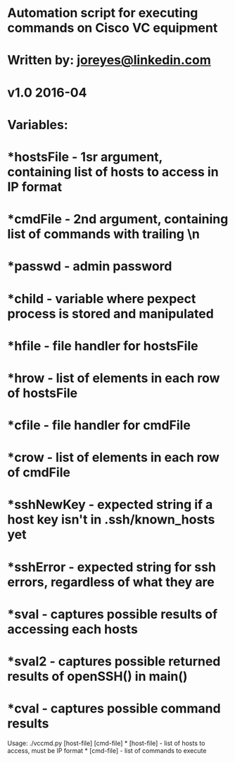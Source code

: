 # Automation script for executing commands on Cisco VC equipment
#
# Written by: joreyes@linkedin.com
# v1.0 2016-04
#
# Variables:
#  *hostsFile	- 1sr argument, containing list of hosts to access in IP format
#  *cmdFile		- 2nd argument, containing list of commands with trailing \n
#  *passwd		- admin password
#  *child		- variable where pexpect process is stored and manipulated
#  *hfile		- file handler for hostsFile
#  *hrow		- list of elements in each row of hostsFile
#  *cfile		- file handler for cmdFile
#  *crow		- list of elements in each row of cmdFile
#  *sshNewKey	- expected string if a host key isn't in .ssh/known_hosts yet
#  *sshError	- expected string for ssh errors, regardless of what they are
#  *sval		- captures possible results of accessing each hosts
#  *sval2		- captures possible returned results of openSSH() in main()
#  *cval		- captures possible command results

Usage: ./vccmd.py [host-file] [cmd-file]
	  * [host-file] - list of hosts to access, must be IP format
	  * [cmd-file] - list of commands to execute
